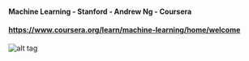 #### Machine Learning - Stanford - Andrew Ng - Coursera
#### https://www.coursera.org/learn/machine-learning/home/welcome


![alt tag](https://github.com/jiegzhan/machine-learning-stanford/blob/master/Jie%20Zhang%20-%20Machine%20Learning%20by%20Stanford%20University%20on%20Coursera.jpg)

